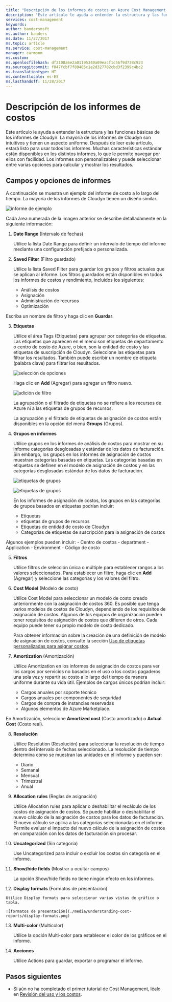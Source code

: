```yaml
---
title: "Descripción de los informes de costos en Azure Cost Management | Microsoft Docs"
description: "Este artículo le ayuda a entender la estructura y las funciones básicas de los informes de Cloudyn."
services: cost-management
keywords: 
author: bandersmsft
ms.author: banders
ms.date: 11/27/2017
ms.topic: article
ms.service: cost-management
manager: carmonm
ms.custom: 
ms.openlocfilehash: df2108a6e2a01195340a09eacf1c56f9d738c923
ms.sourcegitcommit: f847fcbf7f89405c1e2d327702cbd3f2399c4bc2
ms.translationtype: HT
ms.contentlocale: es-ES
ms.lasthandoff: 11/28/2017
---
```

# <a name="understanding-cost-reports"></a>Descripción de los informes de costos

Este artículo le ayuda a entender la estructura y las funciones básicas de los informes de Cloudyn. La mayoría de los informes de Cloudyn son intuitivos y tienen un aspecto uniforme. Después de leer este artículo, estará listo para usar todos los informes. Muchas características estándar están disponibles en los distintos informes, lo que le permite navegar por ellos con facilidad. Los informes son personalizables y puede seleccionar entre varias opciones para calcular y mostrar los resultados.

## <a name="report-fields-and-options"></a>Campos y opciones de informes

A continuación se muestra un ejemplo del informe de costo a lo largo del tiempo. La mayoría de los informes de Cloudyn tienen un diseño similar.

![informe de ejemplo](./media/understanding-cost-reports/sample-report.png)

Cada área numerada de la imagen anterior se describe detalladamente en la siguiente información:

1. **Date Range** (Intervalo de fechas)

    Utilice la lista Date Range para definir un intervalo de tiempo del informe mediante una configuración prefijada o personalizada.
2. **Saved Filter** (Filtro guardado)

    Utilice la lista Saved Filter para guardar los grupos y filtros actuales que se aplican al informe. Los filtros guardados están disponibles en todos los informes de costos y rendimiento, incluidos los siguientes:

      - Análisis de costos
      - Asignación
      - Administración de recursos
      - Optimización

  Escriba un nombre de filtro y haga clic en **Guardar**.

3. **Etiquetas**

    Utilice el área Tags (Etiquetas) para agrupar por categorías de etiquetas. Las etiquetas que aparecen en el menú son etiquetas de departamento o centro de costo de Azure, o bien, son la entidad de costo y las etiquetas de suscripción de Cloudyn. Seleccione las etiquetas para filtrar los resultados. También puede escribir un nombre de etiqueta (palabra clave) para filtrar los resultados.

    ![selección de opciones](./media/understanding-cost-reports/select-options.png)

    Haga clic en **Add** (Agregar) para agregar un filtro nuevo.

    ![adición de filtro](./media/understanding-cost-reports/add-filter.png)

    La agrupación o el filtrado de etiquetas no se refiere a los recursos de Azure ni a las etiquetas de grupos de recursos.

    La agrupación y el filtrado de etiquetas de asignación de costos están disponibles en la opción del menú **Groups** (Grupos).

4. **Grupos en informes**

    Utilice grupos en los informes de análisis de costos para mostrar en su informe categorías desglosadas y estándar de los datos de facturación.  Sin embargo, los grupos en los informes de asignación de costos muestran categorías basadas en etiquetas. Las categorías basadas en etiquetas se definen en el modelo de asignación de costos y en las categorías desglosadas estándar de los datos de facturación.

    ![etiquetas de grupos](./media/understanding-cost-reports/groups-tags01.png)

    ![etiquetas de grupos](./media/understanding-cost-reports/groups-tags02.png)

    En los informes de asignación de costos, los grupos en las categorías de grupos basados en etiquetas podrían incluir:
      - Etiquetas
      - etiquetas de grupos de recursos
      - Etiquetas de entidad de costo de Cloudyn
      - Categorías de etiquetas de suscripción para la asignación de costos

  Algunos ejemplos pueden incluir:
     - Centro de costos
     - department
     - Application
     - Environment
     - Código de costo

5. **Filtros**

    Utilice filtros de selección única o múltiple para establecer rangos a los valores seleccionados. Para establecer un filtro, haga clic en **Add** (Agregar) y seleccione las categorías y los valores del filtro.

6. **Cost Model** (Modelo de costo)

    Utilice Cost Model para seleccionar un modelo de costo creado anteriormente con la asignación de costos 360. Es posible que tenga varios modelos de costos de Cloudyn, dependiendo de los requisitos de asignación de costos. Algunos de los equipos de organización pueden tener requisitos de asignación de costos que difieren de otros. Cada equipo puede tener su propio modelo de costo dedicado.

    Para obtener información sobre la creación de una definición de modelo de asignación de costos, consulte la sección [Uso de etiquetas personalizadas para asignar costos](tutorial-manage-costs.md#use-custom-tags-to-allocate-costs).

7. **Amortization** (Amortización)

    Utilice Amortization en los informes de asignación de costos para ver los cargos por servicios no basados en el uso o los costos pagaderos una sola vez y repartir su costo a lo largo del tiempo de manera uniforme durante su vida útil. Ejemplos de cargos únicos podrían incluir:
    - Cargos anuales por soporte técnico
    - Cargos anuales por componentes de seguridad
    - Cargos de compra de instancias reservadas
    - Algunos elementos de Azure Marketplace.

  En Amortización, seleccione **Amortized cost** (Costo amortizado) o **Actual Cost** (Costo real).

8. **Resolución**

    Utilice Resolution (Resolución) para seleccionar la resolución de tiempo dentro del intervalo de fechas seleccionado. La resolución de tiempo determina cómo se muestran las unidades en el informe y pueden ser:
    - Diario
    - Semanal
    - Mensual
    - Trimestral
    - Anual

9. **Allocation rules** (Reglas de asignación)

    Utilice Allocation rules para aplicar o deshabilitar el recálculo de los costos de asignación de costos. Se puede habilitar o deshabilitar el nuevo cálculo de la asignación de costos para los datos de facturación. El nuevo cálculo se aplica a las categorías seleccionadas en el informe. Permite evaluar el impacto del nuevo cálculo de la asignación de costos en comparación con los datos de facturación sin procesar.

10. **Uncategorized** (Sin categoría)

    Use Uncategorized para incluir o excluir los costos sin categoría en el informe.

11. **Show/hide fields** (Mostrar u ocultar campos)

    La opción Show/hide fields no tiene ningún efecto en los informes.

12.   **Display formats** (Formatos de presentación)

    Utilice Display formats para seleccionar varias vistas de gráfico o tabla.

    ![formatos de presentación](./media/understanding-cost-reports/display-formats.png)

13. **Multi-color** (Multicolor)

    Utilice la opción Multi-color para establecer el color de los gráficos en el informe.

14. **Acciones**

    Utilice Actions para guardar, exportar o programar el informe.

## <a name="next-steps"></a>Pasos siguientes

- Si aún no ha completado el primer tutorial de Cost Management, léalo en [Revisión del uso y los costos](tutorial-review-usage.md).
